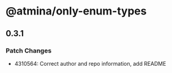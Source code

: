 # @atmina/only-enum-types

## 0.3.1
### Patch Changes

- 4310564: Correct author and repo information, add README
